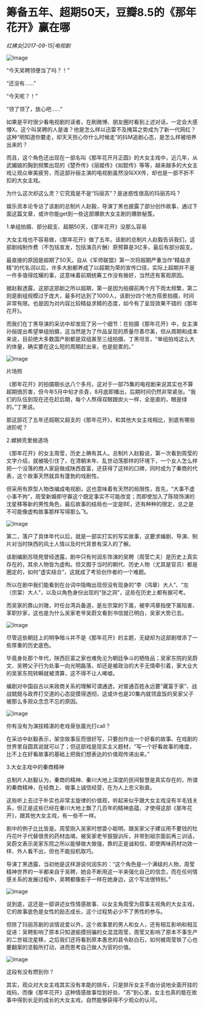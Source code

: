 # 筹备五年、超期50天，豆瓣8.5的《那年花开》赢在哪

*红拂女|2017-09-15|电视剧*

![Image](http://static.ylzbl.com/uploads/ueditor/php/upload/image/20170918/1505729072694140.jpeg)

“今天吴聘领便当了吗？！”

“还没有……”

“今天呢？！”

“领了领了，放心吧……”

如果是平时很少看电视剧的读者，在刷微博、朋友圈时看到上述对话，一定会大感懵X。这个叫吴聘的人是谁？他是怎么样以迅雷不及掩耳之势成为了新一代网红？这种“明知道你要走，却天天担心你什么时候走”的抖M追剧心态，是怎么样被培养出来的？

而且，这个角色还出现在一部名叫《那年花开月正圆》的大女主戏中，近几年，从武媚娘的胸到频繁出现的《楚乔传》《丽姬传》《如懿传》等等，越来越多的大女主戏让观众审美疲劳，而这部孙俪主演的电视剧虽然没叫XX传，却也是一部不折不扣的大女主戏。

为什么这次却这么灵？它究竟是不是“玛丽苏”？是迷惑性很高的玛丽苏吗？

娱乐资本论专访了该剧的总制片人赵毅，导演丁黑也披露了部分创作故事，通过下面这篇文章，或许你能get到一些这部爆款大女主剧的爆款秘笈。

1.单组拍摄、部分超支、超期50天，《那年花开》没那么容易

大女主戏也不容易做，《那年花开》做了五年。该剧的总制片人赵毅告诉我们，这部剧纯制作费（不包括宣发，包括演员片酬）原预算是3亿多，最后有部分超支。

最直接的原因是超期了50天。自从《军师联盟》第一次将超期严重当作“精益求精”的代名词以后，许多大剧都养成了以超期为荣的宣传口径，实际上超期并不是一件多值得炫耀的事，这意味着前期统筹工作没有做好，当然还有客观原因。

据赵毅透露，这部这部剧之所以超期，第一是因为拍摄前两个月下雨太频繁，第二则是剧组规模过于庞大，最多时达到了1000人，该剧分四个地方搭景拍摄，时间非常有限。也是因为对内容比较精益求精的态度，如今有了呈现效果不错的《那年花开》。

而我们在丁黑导演的采访中却发现了另一个细节：在拍摄《那年花开》中，女主演孙俪提出希望单组拍摄，这当然是为了作品呈现的质量尽善尽美，但从周期和成本来说，目前绝大多数国产剧都是双组甚至三组拍摄，丁黑坦言，“单组拍戏这么大的体量，确实要在这么短的周期赶出来，也是挺累的。”

![Image](http://p1.pstatp.com/large/3b020003b1407638ec98)

片场照

《那年花开》的拍摄期长达八个多月，这对于一部75集的电视剧来说其实也不算超期很厉害，但今年5月中旬才杀青，8月底即播出，后期时间仍然非常紧张。“我们的队伍到现在还在赶后期，每个人熬得双眼跟炭火一样，全是直的，眼是绿的。”丁黑说。

那这部花了五年还超期又超支的《那年花开》，和其他大女主戏相比，到底有哪些进阶呢？

2.螺狮壳里做道场

《那年花开》的女主周莹，历史上确有其人。总制片人赵毅说，第一次看到周莹的文字介绍，就被吸引住了，在清朝末年、乱世动荡那样的环境下，一个女人怎么样把一个没落的商人家庭做成陕西首富，还获得了这样的口碑，同时成为了秦商的代表，这个故事天然就具有蓬勃的戏剧性。

但采用有原型人物改编成电视剧，这也意味着有天然的局限性，首先，“大事不虚小事不拘”，周莹新婚即守寡这个既定事实不可能改变；而即使加入了陈晓饰演的沈星移等新的男性角色，最后故事的结局也一定是BE，还有种种的限定，总之是不可能像虚构故事那样写得那么飞。

![Image](http://p1.pstatp.com/large/3b010003b863c2ebeba5)

第二，落户了具体年代以后，就是一部实打实的写实故事，这要求编剧、导演、制片对当时陕西的风土人情以及时代背景有深入的了解。

该剧编剧苏晓苑曾经透露，剧中只有何润东饰演的吴聘（周莹亡夫）是历史上真实存在的，其余人物皆为虚构。但又囿于当时的朝代、历史人物（尤其是官员）都是圈定的，如何“虚实结合”，这就成了考验创作者的一个难题。

所以在剧中我们能看到在台词中隐晦出现但没有现身的“李（鸿章）大人”、“左（宗棠）大人”，以及以角色身份出现的“张之洞”，这些在历史上都有据可考。

而吴家的靠山刘璈，时任台湾兵备道，是左宗棠的下属，被李鸿章指使下属陷害、革职抄家，这也是为什么吴家老爷吴蔚文看到书信就已明白，吴家大势已去。

![Image](http://p3.pstatp.com/large/3b0600009eae08e0f871)

尽管这些朝廷上的明争暗斗并不是《那年花开》的主题，无疑却为这部剧增添了一些厚重的历史底色。

毕竟身处那个年代，陕西巨富之家也难免沦为朝廷争斗的牺牲品；吴家东院的吴蔚文、吴聘父子行为处事一向光明磊落，却还是被政治的大手无情牵引着，家大业大的吴家东院转瞬就被清算，这不得不让人唏嘘。

编剧对中国自古以来政商关系的理解可谓通透，对普通百姓永远要“藏富于家”、战战兢兢与政界打交道的心态捉摸得透彻，这或许也是20集内就领盒饭的吴家父子被那么多观众念念不忘的原因。

![Image](http://p1.pstatp.com/large/3b030000b463f1d29ef4)

你有没有为演技精湛的老戏骨张晨光打call？

在采访中赵毅表示，架空故事反而很好写，只要创作出一个好看的故事、在戏剧的世界里自圆其说就可以了；但这部戏是现实主义题材，“写一个好看故事的难度，比不上在好看故事的基础上把我们想表达的价值观传递出来。”

3.大女主戏中的秦商精神

总制片人赵毅认为，秦商的精神、秦川大地上深度的民间智慧是真实存在的，所谓的秦商精神，在经商上、做事上诚信经营，在为人上忠义耿直。

这些听上去过于朴实也非常主旋律的价值观，听起来似乎跟大女主戏没有半毛钱关系，但正是这些已经在秦川大地上飘了几百年的精神底蕴，才使得这部《那年花开》，跟其他大女主戏，有一些不一样。

剧中的例子比比皆是。周莹刚入吴家时想耍小聪明，跟吴家父子建议用不要钱的牡丹花叶子代替很贵的药材血竭，被吴家老爷狠狠训斥，并带到祖宗面前再三训话，吴蔚文表示吴家东院之所以能够做大做强，靠的正是诚和信，即使两味药材功效一样、外人看不出，但也不能投机取巧。

导演丁黑透露，当初他是这样游说何润东的：“这个角色是一个满级的人物，周莹精神世界的一半都来自于吴聘，她会不断用这一半来强化自己的信念，而在任何情感关系的发展过程中，吴聘都像影子一样在她身边，这个写法很特别。”

![Image](http://p3.pstatp.com/large/3b030000b4657419461a)

说到底，这还是一部讲述女性情感故事、以女主角周莹为叙事主视角的大女主戏，它的故事底色是女性的励志成长，这个过程势必少不了男性的参与。

但除了玛丽苏剧的谈情说爱以外，这个故事里的男人和女人，还有相互影响和相互促进：吴聘影响了原本只知道偷摸拐骗的女混混周莹，周莹又影响了原本不事生产的二世祖沈星移，之后我们还将看到原本愚忠的县令赵白石，如何被周莹铁了心也要翻案的坚毅所打动，进而思考自己做人为官的价值。

![Image](http://p3.pstatp.com/large/3b010003b86621d4c950)

这段有没有燃到你？

其实，观众对大女主戏其实没有本能的排斥，只是排斥女主不由分说地全面开挂的戏码，而像《那年花开》这种情感故事恰到好处、“苏”到心里，女主也真的能在故事中得到长足的成长的大女主戏，自然能够获得不少观众的认可。

